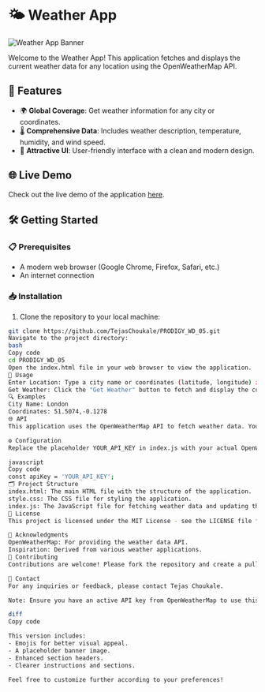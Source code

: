 # 🌤️ Weather App

![Weather App Banner](https://via.placeholder.com/800x200.png?text=Weather+App)

Welcome to the Weather App! This application fetches and displays the current weather data for any location using the OpenWeatherMap API.

## 🚀 Features

- 🌍 **Global Coverage**: Get weather information for any city or coordinates.
- 🌡️ **Comprehensive Data**: Includes weather description, temperature, humidity, and wind speed.
- 💅 **Attractive UI**: User-friendly interface with a clean and modern design.

## 🌐 Live Demo

Check out the live demo of the application [here](https://tejaschoukale.github.io/PRODIGY_WD_05/).

## 🛠️ Getting Started

### 📋 Prerequisites

- A modern web browser (Google Chrome, Firefox, Safari, etc.)
- An internet connection

### 📥 Installation

1. Clone the repository to your local machine:

```bash
git clone https://github.com/TejasChoukale/PRODIGY_WD_05.git
Navigate to the project directory:
bash
Copy code
cd PRODIGY_WD_05
Open the index.html file in your web browser to view the application.
🚶 Usage
Enter Location: Type a city name or coordinates (latitude, longitude) in the input field.
Get Weather: Click the "Get Weather" button to fetch and display the current weather information.
🔍 Examples
City Name: London
Coordinates: 51.5074,-0.1278
🌐 API
This application uses the OpenWeatherMap API to fetch weather data. You need to sign up and get an API key from OpenWeatherMap.

⚙️ Configuration
Replace the placeholder YOUR_API_KEY in index.js with your actual OpenWeatherMap API key.

javascript
Copy code
const apiKey = 'YOUR_API_KEY';
🗂️ Project Structure
index.html: The main HTML file with the structure of the application.
style.css: The CSS file for styling the application.
index.js: The JavaScript file for fetching weather data and updating the UI.
📜 License
This project is licensed under the MIT License - see the LICENSE file for details.

💬 Acknowledgments
OpenWeatherMap: For providing the weather data API.
Inspiration: Derived from various weather applications.
🤝 Contributing
Contributions are welcome! Please fork the repository and create a pull request with your changes.

📧 Contact
For any inquiries or feedback, please contact Tejas Choukale.

Note: Ensure you have an active API key from OpenWeatherMap to use this application.

diff
Copy code

This version includes:
- Emojis for better visual appeal.
- A placeholder banner image.
- Enhanced section headers.
- Clearer instructions and sections.

Feel free to customize further according to your preferences!





